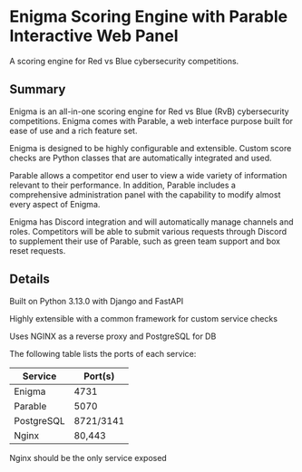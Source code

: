 # Enigma Scoring Engine with Parable Interactive Web Panel
A scoring engine for Red vs Blue cybersecurity competitions.

## Summary
Enigma is an all-in-one scoring engine for Red vs Blue (RvB) cybersecurity competitions. Enigma comes with Parable, a web interface purpose built for ease of use and a rich feature set.

Enigma is designed to be highly configurable and extensible. Custom score checks are Python classes that are automatically integrated and used.

Parable allows a competitor end user to view a wide variety of information relevant to their performance. In addition, Parable includes a comprehensive administration panel with the capability to modify almost every aspect of Enigma.

Enigma has Discord integration and will automatically manage channels and roles. Competitors will be able to submit various requests through Discord to supplement their use of Parable, such as green team support and box reset requests.

## Details
Built on Python 3.13.0 with Django and FastAPI

Highly extensible with a common framework for custom service checks

Uses NGINX as a reverse proxy and PostgreSQL for DB

The following table lists the ports of each service:

| Service | Port(s) |
|---|---|
|Enigma|4731|
|Parable|5070|
|PostgreSQL|8721/3141|
|Nginx|80,443|

Nginx should be the only service exposed
